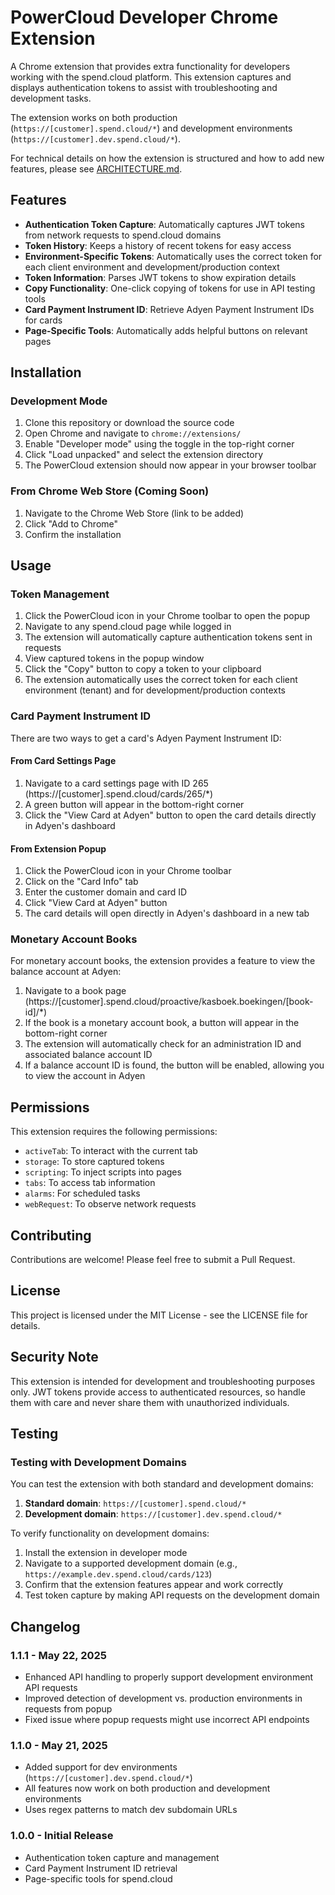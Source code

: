 # PowerCloud Developer Chrome Extension

A Chrome extension that provides extra functionality for developers working with the spend.cloud platform. This extension captures and displays authentication tokens to assist with troubleshooting and development tasks.

The extension works on both production (`https://[customer].spend.cloud/*`) and development environments (`https://[customer].dev.spend.cloud/*`).

For technical details on how the extension is structured and how to add new features, please see [ARCHITECTURE.md](./ARCHITECTURE.md).

## Features

- **Authentication Token Capture**: Automatically captures JWT tokens from network requests to spend.cloud domains
- **Token History**: Keeps a history of recent tokens for easy access
- **Environment-Specific Tokens**: Automatically uses the correct token for each client environment and development/production context
- **Token Information**: Parses JWT tokens to show expiration details
- **Copy Functionality**: One-click copying of tokens for use in API testing tools
- **Card Payment Instrument ID**: Retrieve Adyen Payment Instrument IDs for cards
- **Page-Specific Tools**: Automatically adds helpful buttons on relevant pages

## Installation

### Development Mode

1. Clone this repository or download the source code
2. Open Chrome and navigate to `chrome://extensions/`
3. Enable "Developer mode" using the toggle in the top-right corner
4. Click "Load unpacked" and select the extension directory
5. The PowerCloud extension should now appear in your browser toolbar

### From Chrome Web Store (Coming Soon)

1. Navigate to the Chrome Web Store (link to be added)
2. Click "Add to Chrome"
3. Confirm the installation

## Usage

### Token Management
1. Click the PowerCloud icon in your Chrome toolbar to open the popup
2. Navigate to any spend.cloud page while logged in
3. The extension will automatically capture authentication tokens sent in requests
4. View captured tokens in the popup window
5. Click the "Copy" button to copy a token to your clipboard
6. The extension automatically uses the correct token for each client environment (tenant) and for development/production contexts

### Card Payment Instrument ID
There are two ways to get a card's Adyen Payment Instrument ID:

#### From Card Settings Page
1. Navigate to a card settings page with ID 265 (https://[customer].spend.cloud/cards/265/*)
2. A green button will appear in the bottom-right corner
3. Click the "View Card at Adyen" button to open the card details directly in Adyen's dashboard

#### From Extension Popup
1. Click the PowerCloud icon in your Chrome toolbar
2. Click on the "Card Info" tab
3. Enter the customer domain and card ID
4. Click "View Card at Adyen" button
5. The card details will open directly in Adyen's dashboard in a new tab

### Monetary Account Books
For monetary account books, the extension provides a feature to view the balance account at Adyen:

1. Navigate to a book page (https://[customer].spend.cloud/proactive/kasboek.boekingen/[book-id]/*)
2. If the book is a monetary account book, a button will appear in the bottom-right corner
3. The extension will automatically check for an administration ID and associated balance account ID
4. If a balance account ID is found, the button will be enabled, allowing you to view the account in Adyen

## Permissions

This extension requires the following permissions:
- `activeTab`: To interact with the current tab
- `storage`: To store captured tokens
- `scripting`: To inject scripts into pages
- `tabs`: To access tab information
- `alarms`: For scheduled tasks
- `webRequest`: To observe network requests

## Contributing

Contributions are welcome! Please feel free to submit a Pull Request.

## License

This project is licensed under the MIT License - see the LICENSE file for details.

## Security Note

This extension is intended for development and troubleshooting purposes only. JWT tokens provide access to authenticated resources, so handle them with care and never share them with unauthorized individuals.

## Testing

### Testing with Development Domains

You can test the extension with both standard and development domains:

1. **Standard domain**: `https://[customer].spend.cloud/*`
2. **Development domain**: `https://[customer].dev.spend.cloud/*`

To verify functionality on development domains:

1. Install the extension in developer mode
2. Navigate to a supported development domain (e.g., `https://example.dev.spend.cloud/cards/123`)
3. Confirm that the extension features appear and work correctly
4. Test token capture by making API requests on the development domain

## Changelog

### 1.1.1 - May 22, 2025
- Enhanced API handling to properly support development environment API requests
- Improved detection of development vs. production environments in requests from popup
- Fixed issue where popup requests might use incorrect API endpoints

### 1.1.0 - May 21, 2025
- Added support for dev environments (`https://[customer].dev.spend.cloud/*`)
- All features now work on both production and development environments 
- Uses regex patterns to match dev subdomain URLs

### 1.0.0 - Initial Release
- Authentication token capture and management
- Card Payment Instrument ID retrieval
- Page-specific tools for spend.cloud